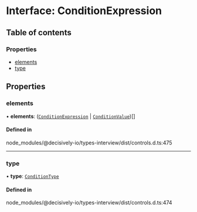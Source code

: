# Interface: ConditionExpression

## Table of contents

### Properties

- [elements](../wiki/ConditionExpression#elements)
- [type](../wiki/ConditionExpression#type)

## Properties

### elements

• **elements**: ([`ConditionExpression`](../wiki/ConditionExpression) \| [`ConditionValue`](../wiki/ConditionValue))[]

#### Defined in

node_modules/@decisively-io/types-interview/dist/controls.d.ts:475

___

### type

• **type**: [`ConditionType`](../wiki/Exports#conditiontype)

#### Defined in

node_modules/@decisively-io/types-interview/dist/controls.d.ts:474
